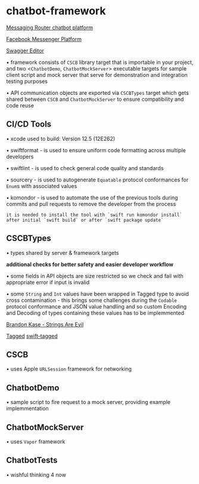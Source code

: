 # chatbot-framework

[Messaging Router chatbot platform](https://ceskasporitelna.github.io/messaging-router-docs/)

[Facebook Messenger Platform](https://developers.facebook.com/docs/messenger-platform)

[Swagger Editor](https://editor.swagger.io/)

• framework consists of  `CSCB` library target that is importable in your project, and two <`ChatbotDemo`, `ChatbotMockServer`> executable targets for sample client script and mock server that serve for demonstration and integration testing purposes 

• API communication objects are exported via `CSCBTypes` target which gets shared between  `CSCB` and `ChatbotMockServer` to ensure compatibility and code reuse

## CI/CD Tools

• xcode used to build: Version 12.5 (12E262)

• swiftformat - is used to ensure uniform code formatting across multiple developers

• swiftlint - is used to check general code quality and standards

• sourcery - is used to autogenerate `Equatable` protocol conformances for `Enum`s with associated values

• komondor - is used to automate the use of the previous tools during commits and pull requests to remove the developer from the process

    it is needed to install the tool with `swift run komondor install` after initial `swift build` or after `swift package update`

## CSCBTypes

• types shared by server & framework targets

**additional checks for better safety and easier developer workflow**

• some fields in API objects are size restricted so we check and fail with appropriate error if input is invalid

• some `String` and `Int` values have been wrapped in Tagged type to avoid cross contamination - this brings some challenges during the `Codable` protocol conformance and JSON value handling and so custom Encoding and Decoding of types containing these values has to be implemmented

[Brandon Kase - Strings Are Evil](https://www.youtube.com/watch?v=UTm5p96KlEc)

[Tagged](https://www.pointfree.co/episodes/ep12-tagged)
[swift-tagged](https://github.com/pointfreeco/swift-tagged)

## CSCB

• uses Apple `URLSession` framework  for networking

## ChatbotDemo

• sample script to fire request to a mock server, providing example implemmentation

## ChatbotMockServer

• uses `Vapor` framework

## ChatbotTests

• wishful thinking 4 now
